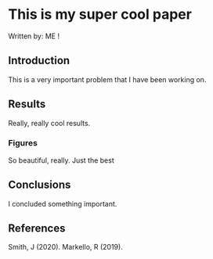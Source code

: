 # This is my super cool paper
Written by: ME !

## Introduction

This is a very important problem that I have been working on.

## Results
Really, really cool results.

### Figures

So beautiful, really. Just the best

## Conclusions

I concluded something important.

## References

Smith, J (2020).
Markello, R (2019).
